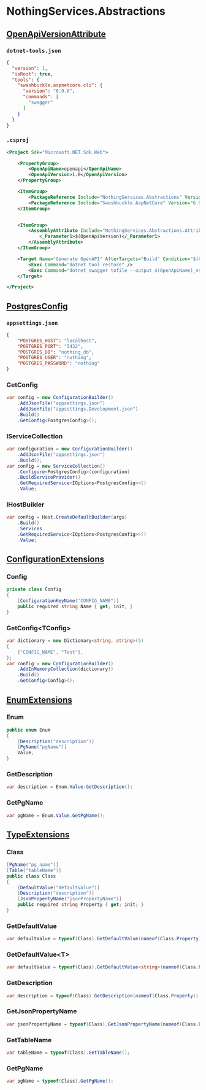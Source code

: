 # NothingServices.Abstractions
## [OpenApiVersionAttribute](Attributes/OpenApiVersionAttribute.cs)
### `dotnet-tools.json`
```json
{
  "version": 1,
  "isRoot": true,
  "tools": {
    "swashbuckle.aspnetcore.cli": {
      "version": "6.9.0",
      "commands": [
        "swagger"
      ]
    }
  }
}
```
### `.csproj`
```xml
<Project Sdk="Microsoft.NET.Sdk.Web">

    <PropertyGroup>
        <OpenApiName>openapi</OpenApiName>
        <OpenApiVersion>1.0</OpenApiVersion>
    </PropertyGroup>

    <ItemGroup>
        <PackageReference Include="NothingServices.Abstractions" Version="1.0.0.0" />
        <PackageReference Include="Swashbuckle.AspNetCore" Version="6.9.0" />
    </ItemGroup>


    <ItemGroup>
        <AssemblyAttribute Include="NothingServices.Abstractions.Attributes.OpenApiVersionAttribute">
            <_Parameter1>$(OpenApiVersion)</_Parameter1>
        </AssemblyAttribute>
    </ItemGroup>

    <Target Name="Generate OpenAPI" AfterTargets="Build" Condition="$(Configuration)=='Debug'">
        <Exec Command="dotnet tool restore" />
        <Exec Command="dotnet swagger tofile --output $(OpenApiName)_v$(OpenApiVersion).yaml --yaml $(OutputPath)$(AssemblyName).dll v$(OpenApiVersion)" WorkingDirectory="$(ProjectDir)" />
    </Target>

</Project>
```
## [PostgresConfig](Configs/PostgresConfig.cs)
### `appsettings.json`
```json
{
    "POSTGRES_HOST": "localhost",
    "POSTGRES_PORT": "5432",
    "POSTGRES_DB": "nothing_db",
    "POSTGRES_USER": "nothing",
    "POSTGRES_PASSWORD": "nothing"
}
```
### GetConfig
```csharp
var config = new ConfigurationBuilder()
    .AddJsonFile("appsettings.json")
    .AddJsonFile("appsettings.Development.json")
    .Build()
    .GetConfig<PostgresConfig>();
```
### IServiceCollection
```csharp
var configuration = new ConfigurationBuilder()
    .AddJsonFile("appsettings.json")
    .Build();
var config = new ServiceCollection()
    .Configure<PostgresConfig>(configuration)
    .BuildServiceProvider()
    .GetRequiredService<IOptions<PostgresConfig>>()
    .Value;
```
### IHostBuilder
```csharp
var config = Host.CreateDefaultBuilder(args)
    .Build()
    .Services
    .GetRequiredService<IOptions<PostgresConfig>>()
    .Value;
```
## [ConfigurationExtensions](Extensions/ConfigurationExtensions.cs)
### Config
```csharp
private class Config
{
    [ConfigurationKeyName("CONFIG_NAME")]
    public required string Name { get; init; }
}
```
### GetConfig\<TConfig\>
```csharp
var dictionary = new Dictionary<string, string>(5)
{
    {"CONFIG_NAME", "Test"},
};
var config = new ConfigurationBuilder()
    .AddInMemoryCollection(dictionary!)
    .Build()
    .GetConfig<Config>();
```
## [EnumExtensions](Extensions/EnumExtensions.cs)
### Enum
```csharp
public enum Enum
{
    [Description("description")]
    [PgName("pgName")]
    Value,
}
```
### GetDescription
```csharp
var description = Enum.Value.GetDescription();
```
### GetPgName
```csharp
var pgName = Enum.Value.GetPgName();
```
## [TypeExtensions](Extensions/TypeExtensions.cs)
### Class
```csharp
[PgName("pg_name")]
[Table("tableName")]
public class Class
{
    [DefaultValue("defaultValue")]
    [Description("description")]
    [JsonPropertyName("jsonPropertyName")]
    public required string Property { get; init; }
}
```
### GetDefaultValue
```csharp
var defaultValue = typeof(Class).GetDefaultValue(nameof(Class.Property));
```
### GetDefaultValue\<T\>
```csharp
var defaultValue = typeof(Class).GetDefaultValue<string>(nameof(Class.Property));
```
### GetDescription
```csharp
var description = typeof(Class).GetDescription(nameof(Class.Property));
```
### GetJsonPropertyName
```csharp
var jsonPropertyName = typeof(Class).GetJsonPropertyName(nameof(Class.Property));
```
### GetTableName
```csharp
var tableName = typeof(Class).GetTableName();
```
### GetPgName
```csharp
var pgName = typeof(Class).GetPgName();
```